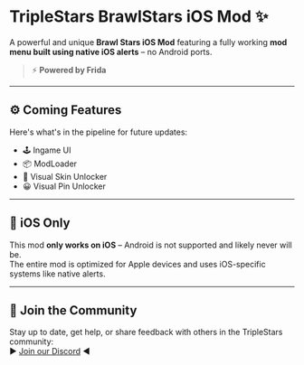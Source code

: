 # TripleStars BrawlStars iOS Mod ✨

A powerful and unique **Brawl Stars iOS Mod** featuring a fully working **mod menu built using native iOS alerts** – no Android ports.

> ⚡️ **Powered by Frida**

---

## ⚙️ Coming Features

Here's what's in the pipeline for future updates:

- 🕹️ Ingame UI  
- 📦 ModLoader  
- 🎨 Visual Skin Unlocker  
- 😀 Visual Pin Unlocker  

---

## 🔐 iOS Only

This mod **only works on iOS** – Android is not supported and likely never will be.  
The entire mod is optimized for Apple devices and uses iOS-specific systems like native alerts.

---

## 💬 Join the Community

Stay up to date, get help, or share feedback with others in the TripleStars community:  
▶️ [Join our Discord](http://discord.gg/MC2wAWZf5J) ◀️
